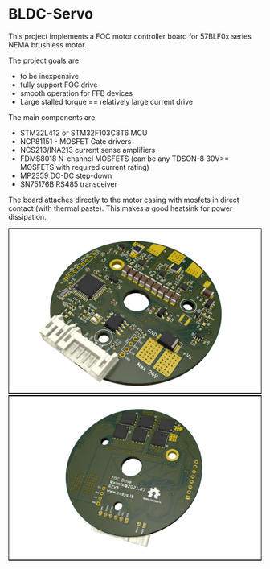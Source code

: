 # BLDC-Servo

This project implements a FOC motor controller board for 57BLF0x series NEMA brushless motor.

The project goals are:
* to be inexpensive
* fully support FOC drive
* smooth operation for FFB devices
* Large stalled torque == relatively large current drive

The main components are:
* STM32L412 or STM32F103C8T6 MCU
* NCP81151 - MOSFET Gate drivers
* NCS213/INA213 current sense amplifiers
* FDMS8018 N-channel MOSFETS (can be any TDSON-8 30V>= MOSFETS with required current rating)
* MP2359 DC-DC step-down
* SN75176B RS485 transceiver

The board attaches directly to the motor casing with mosfets in direct contact (with thermal paste). This makes a good heatsink for power dissipation.

![Board top](doc/BLDC-driver.png)
![Board bottom](doc/BLDC-driver-bot.png)
